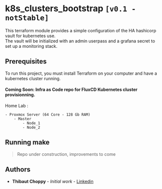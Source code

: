 # k8s_clusters_bootstrap `[v0.1 - notStable]`

This terraform module provides a simple configuration of the HA hashicorp vault for kubernetes use.\
The vault will be initialized with an admin userpass and a grafana secret to set up a monitoring stack.

## Prerequisites

To run this project, you must install Terraform on your computer and have a kubernetes cluster running.
#### Coming Soon: Infra as Code repo for FluxCD Kubernetes cluster provisionning.

Home Lab :
```
- Proxmox Server (64 Core - 128 Gb RAM)
    - Master
        - Node_1
        - Node_2
```

## Running make

> Repo under construction, improvements to come

## Authors

* **Thibaut Choppy** - *Initial work* - [Linkedin](https://www.linkedin.com/in/thibaut-choppy/)